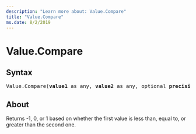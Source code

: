 ```yaml
---
description: "Learn more about: Value.Compare"
title: "Value.Compare"
ms.date: 8/2/2019
---
```

# Value.Compare

## Syntax

<pre>
Value.Compare(<b>value1</b> as any, <b>value2</b> as any, optional <b>precision</b> as nullable number) as number 
</pre>
  
## About  
Returns -1, 0, or 1 based on whether the first value is less than, equal to, or greater than the second one.
